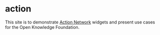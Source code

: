 action
======

This site is to demonstrate <a href="https://actionnetwork.org/">Action Network</a> widgets and present use cases for the Open Knowledge Foundation.
